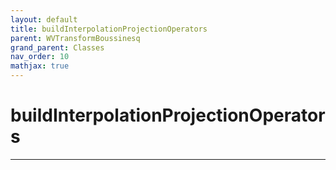 ```yaml
---
layout: default
title: buildInterpolationProjectionOperators
parent: WVTransformBoussinesq
grand_parent: Classes
nav_order: 10
mathjax: true
---
```


#  buildInterpolationProjectionOperators




---

